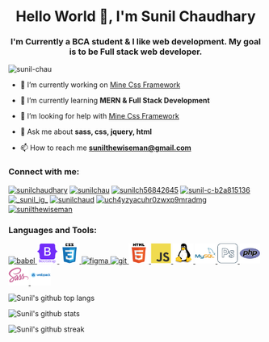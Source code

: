 <h1 align="center">Hello World 👋, I'm Sunil Chaudhary</h1>
<h3 align="center">I'm Currently a BCA student & I like web development. My goal is to be Full stack web developer.</h3>

<p align="left"> <img src="https://komarev.com/ghpvc/?username=sunil-chau&label=Profile%20views&color=0e75b6&style=flat" alt="sunil-chau" /> </p>

- 🔭 I’m currently working on [Mine Css Framework](https://github.com/SuNiL-Chau/Mine-CSS-Framework)

- 🌱 I’m currently learning **MERN & Full Stack Development**

- 🤝 I’m looking for help with [Mine Css Framework](https://github.com/SuNiL-Chau/Mine-CSS-Framework)

- 💬 Ask me about **sass, css, jquery, html**

- 📫 How to reach me **sunilthewiseman@gmail.com**

<h3 align="left">Connect with me:</h3>
<p align="left">
<a href="https://codepen.io/sunilchaudhary" target="blank"><img align="center" src="https://cdn.jsdelivr.net/npm/simple-icons@3.0.1/icons/codepen.svg" alt="sunilchaudhary" height="30" width="40" /></a>
<a href="https://dev.to/sunilchau" target="blank"><img align="center" src="https://cdn.jsdelivr.net/npm/simple-icons@3.0.1/icons/dev-dot-to.svg" alt="sunilchau" height="30" width="40" /></a>
<a href="https://twitter.com/sunilch56842645" target="blank"><img align="center" src="https://cdn.jsdelivr.net/npm/simple-icons@3.0.1/icons/twitter.svg" alt="sunilch56842645" height="30" width="40" /></a>
<a href="https://linkedin.com/in/sunil-c-b2a815136" target="blank"><img align="center" src="https://cdn.jsdelivr.net/npm/simple-icons@3.0.1/icons/linkedin.svg" alt="sunil-c-b2a815136" height="30" width="40" /></a>
<a href="https://instagram.com/_sunil_ig_" target="blank"><img align="center" src="https://cdn.jsdelivr.net/npm/simple-icons@3.0.1/icons/instagram.svg" alt="_sunil_ig_" height="30" width="40" /></a>
<a href="https://dribbble.com/sunilchaud" target="blank"><img align="center" src="https://cdn.jsdelivr.net/npm/simple-icons@3.0.1/icons/dribbble.svg" alt="sunilchaud" height="30" width="40" /></a>
<a href="https://www.youtube.com/c/uch4yzyacuhr0zwxp9mradmg" target="blank"><img align="center" src="https://cdn.jsdelivr.net/npm/simple-icons@3.0.1/icons/youtube.svg" alt="uch4yzyacuhr0zwxp9mradmg" height="30" width="40" /></a>
<a href="https://www.hackerrank.com/sunilthewiseman" target="blank"><img align="center" src="https://cdn.jsdelivr.net/npm/simple-icons@3.0.1/icons/hackerrank.svg" alt="sunilthewiseman" height="30" width="40" /></a>
</p>

<h3 align="left">Languages and Tools:</h3>
<p align="left"> <a href="https://babeljs.io/" target="_blank"> <img src="https://www.vectorlogo.zone/logos/babeljs/babeljs-icon.svg" alt="babel" width="40" height="40"/> </a> <a href="https://getbootstrap.com" target="_blank"> <img src="https://raw.githubusercontent.com/devicons/devicon/master/icons/bootstrap/bootstrap-plain-wordmark.svg" alt="bootstrap" width="40" height="40"/> </a> <a href="https://www.w3schools.com/css/" target="_blank"> <img src="https://raw.githubusercontent.com/devicons/devicon/master/icons/css3/css3-original-wordmark.svg" alt="css3" width="40" height="40"/> </a> <a href="https://www.figma.com/" target="_blank"> <img src="https://www.vectorlogo.zone/logos/figma/figma-icon.svg" alt="figma" width="40" height="40"/> </a> <a href="https://git-scm.com/" target="_blank"> <img src="https://www.vectorlogo.zone/logos/git-scm/git-scm-icon.svg" alt="git" width="40" height="40"/> </a> <a href="https://www.w3.org/html/" target="_blank"> <img src="https://raw.githubusercontent.com/devicons/devicon/master/icons/html5/html5-original-wordmark.svg" alt="html5" width="40" height="40"/> </a> <a href="https://developer.mozilla.org/en-US/docs/Web/JavaScript" target="_blank"> <img src="https://raw.githubusercontent.com/devicons/devicon/master/icons/javascript/javascript-original.svg" alt="javascript" width="40" height="40"/> </a> <a href="https://www.linux.org/" target="_blank"> <img src="https://raw.githubusercontent.com/devicons/devicon/master/icons/linux/linux-original.svg" alt="linux" width="40" height="40"/> </a> <a href="https://www.mysql.com/" target="_blank"> <img src="https://raw.githubusercontent.com/devicons/devicon/master/icons/mysql/mysql-original-wordmark.svg" alt="mysql" width="40" height="40"/> </a> <a href="https://www.photoshop.com/en" target="_blank"> <img src="https://raw.githubusercontent.com/devicons/devicon/master/icons/photoshop/photoshop-line.svg" alt="photoshop" width="40" height="40"/> </a> <a href="https://www.php.net" target="_blank"> <img src="https://raw.githubusercontent.com/devicons/devicon/master/icons/php/php-original.svg" alt="php" width="40" height="40"/> </a> <a href="https://sass-lang.com" target="_blank"> <img src="https://raw.githubusercontent.com/devicons/devicon/master/icons/sass/sass-original.svg" alt="sass" width="40" height="40"/> </a> <a href="https://webpack.js.org" target="_blank"> <img src="https://raw.githubusercontent.com/devicons/devicon/d00d0969292a6569d45b06d3f350f463a0107b0d/icons/webpack/webpack-original-wordmark.svg" alt="webpack" width="40" height="40"/> </a> </p>

![Sunil's github top langs](https://github-readme-stats.vercel.app/api/top-langs?username=sunil-chau&show_icons=true&locale=en&layout=compact&)

![Sunil's github stats](https://github-readme-stats.vercel.app/api?username=sunil-chau&)

![Sunil's github streak](https://github-readme-streak-stats.herokuapp.com/?user=sunil-chau&)
